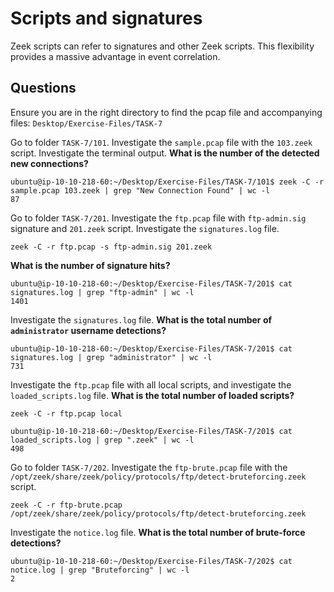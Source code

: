 # Scripts and signatures

Zeek scripts can refer to signatures and other Zeek scripts. This flexibility provides a massive advantage in 
event correlation.

## Questions

Ensure you are in the right directory to find the pcap file and accompanying files: `Desktop/Exercise-Files/TASK-7`

Go to folder `TASK-7/101`. Investigate the `sample.pcap` file with the `103.zeek` script. Investigate the terminal 
output. **What is the number of the detected new connections?**

```text
ubuntu@ip-10-10-218-60:~/Desktop/Exercise-Files/TASK-7/101$ zeek -C -r sample.pcap 103.zeek | grep "New Connection Found" | wc -l
87
```

Go to folder `TASK-7/201`. Investigate the `ftp.pcap` file with `ftp-admin.sig` signature and `201.zeek` script. 
Investigate the `signatures.log` file. 

    zeek -C -r ftp.pcap -s ftp-admin.sig 201.zeek

**What is the number of signature hits?**

```text
ubuntu@ip-10-10-218-60:~/Desktop/Exercise-Files/TASK-7/201$ cat signatures.log | grep "ftp-admin" | wc -l
1401
```

Investigate the `signatures.log` file. 
**What is the total number of `administrator` username detections?**

```text
ubuntu@ip-10-10-218-60:~/Desktop/Exercise-Files/TASK-7/201$ cat signatures.log | grep "administrator" | wc -l
731
```

Investigate the `ftp.pcap` file with all local scripts, and investigate the `loaded_scripts.log` file. 
**What is the total number of loaded scripts?**

    zeek -C -r ftp.pcap local

```text
ubuntu@ip-10-10-218-60:~/Desktop/Exercise-Files/TASK-7/201$ cat loaded_scripts.log | grep ".zeek" | wc -l
498
```

Go to folder `TASK-7/202`. Investigate the `ftp-brute.pcap` file with the 
`/opt/zeek/share/zeek/policy/protocols/ftp/detect-bruteforcing.zeek` script. 

    zeek -C -r ftp-brute.pcap /opt/zeek/share/zeek/policy/protocols/ftp/detect-bruteforcing.zeek

Investigate the `notice.log` file. 
**What is the total number of brute-force detections?**

```text
ubuntu@ip-10-10-218-60:~/Desktop/Exercise-Files/TASK-7/202$ cat notice.log | grep "Bruteforcing" | wc -l
2
```